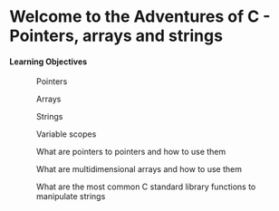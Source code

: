 <h1>Welcome to the Adventures of C - Pointers, arrays and strings</h1>
<h4>Learning Objectives</h4>
<ul>
<ol>Pointers</ol>
<ol>Arrays</ol>
<ol>Strings</ol>
<ol>Variable scopes</ol>
<ol>What are pointers to pointers and how to use them</ol>
<ol>What are multidimensional arrays and how to use them</ol>
<ol>What are the most common C standard library functions to manipulate strings</ol>
</ul>
